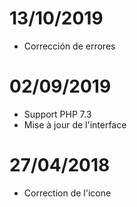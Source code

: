 # 13/10/2019

- Corrección de errores

# 02/09/2019

- Support PHP 7.3
- Mise à jour de l'interface

# 27/04/2018

- Correction de l'icone
